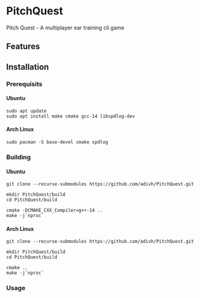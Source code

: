 # PitchQuest
Pitch Quest - A multiplayer ear training cli game

## Features

## Installation

### Prerequisits

#### Ubuntu

```
sudo apt update
sudo apt install make cmake gcc-14 libspdlog-dev
```

#### Arch Linux

```
sudo pacman -S base-devel cmake spdlog
```

### Building

#### Ubuntu
```
git clone --recurse-submodules https://github.com/adivh/PitchQuest.git

mkdir PitchQuest/build
cd PitchQuest/build

cmake -DCMAKE_CXX_Compiler=g++-14 ..
make -j`nproc`
```

#### Arch Linux
```
git clone --recurse-submodules https://github.com/adivh/PitchQuest.git

mkdir PitchQuest/build
cd PitchQuest/build

cmake ..
make -j`nproc`
```

### Usage
